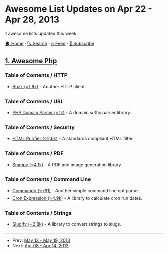 # Awesome List Updates on Apr 22 - Apr 28, 2013

1 awesome lists updated this week.

[🏠 Home](/README.md) · [🔍 Search](https://test.trackawesomelist.com/search/) · [🔥 Feed](https://test.trackawesomelist.com/week/rss.xml) · [📮 Subscribe](https://trackawesomelist.us17.list-manage.com/subscribe?u=d2f0117aa829c83a63ec63c2f&id=36a103854c)



## [1. Awesome Php](/content/ziadoz/awesome-php/week/README.md)

### Table of Contents / HTTP

*   [Buzz (⭐1.9k)](https://github.com/kriswallsmith/Buzz) - Another HTTP client.

### Table of Contents / URL

*   [PHP Domain Parser (⭐1k)](https://github.com/jeremykendall/php-domain-parser) - A domain suffix parser library.

### Table of Contents / Security

*   [HTML Purifier (⭐2.6k)](https://github.com/ezyang/htmlpurifier) - A standards compliant HTML filter.

### Table of Contents / PDF

*   [Snappy (⭐4.1k)](https://github.com/KnpLabs/snappy) - A PDF and image generation library.

### Table of Contents / Command Line

*   [Commando (⭐791)](https://github.com/nategood/commando) - Another simple command line opt parser.
*   [Cron Expression (⭐4.9k)](https://github.com/mtdowling/cron-expression) - A library to calculate cron run dates.

### Table of Contents / Strings

*   [Slugify (⭐2.8k)](https://github.com/cocur/slugify) - A library to convert strings to slugs.

---

- Prev: [May 13 - May 19, 2013](/content/2013/19/README.md)
- Next: [Apr 08 - Apr 14, 2013](/content/2013/14/README.md)